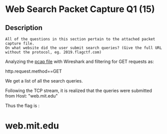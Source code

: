 # Web Search Packet Capture Q1 (15)

## Description
```
All of the questions in this section pertain to the attached packet capture file.
On what website did the user submit search queries? (Give the full URL without the protocol, eg. 2019.flagctf.com)
```



Analyzing the [pcap file](https://github.com/CrystalSage/flagctf-writeups_2019/blob/master/Network%20Traffic%20Analysis%20and%20Log%20Analysis/Web%20Search%20Packet%20Capture%20Q1/WebSearchingFlagCTF2019.pcapng) with Wireshark and filtering for GET requests as:
  <p>http.request.method==GET</p>
We get a list of all the search queries. 

Following the TCP stream, it is realized that the queries were submitted from Host: "web.mit.edu"

Thus the flag is :
# web.mit.edu
